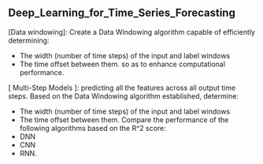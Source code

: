 ## Deep_Learning_for_Time_Series_Forecasting

[Data windowing]: Create a Data Windowing algorithm capable of efficiently determining:
- The width (number of time steps) of the input and label windows
- The time offset between them.
so as to enhance computational performance.

[ Multi-Step Models ]: predicting all the features across all output time steps.
Based on the Data Windowing algorithm established, determine:
- The width (number of time steps) of the input and label windows
- The time offset between them.
Compare the performance of the following algorithms based on the R^2 score:
- DNN
- CNN
- RNN.
